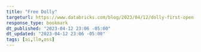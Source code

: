 ```yaml
---
title: "Free Dolly"
targeturl: https://www.databricks.com/blog/2023/04/12/dolly-first-open-commercially-viable-instruction-tuned-llm 
response_type: bookmark
dt_published: "2023-04-12 23:06 -05:00"
dt_updated: "2023-04-12 23:06 -05:00"
tags: [ai,llm,oss]
---
```

